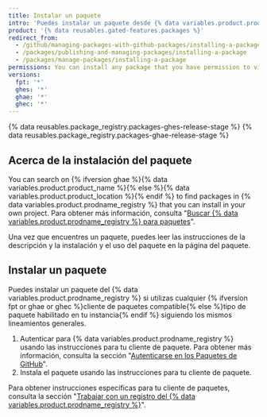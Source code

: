 ```yaml
---
title: Instalar un paquete
intro: 'Puedes instalar un paquete desde {% data variables.product.prodname_registry %} y usar el paquete como dependencia en tu propio proyecto.'
product: '{% data reusables.gated-features.packages %}'
redirect_from:
  - /github/managing-packages-with-github-packages/installing-a-package
  - /packages/publishing-and-managing-packages/installing-a-package
  - /packages/manage-packages/installing-a-package
permissions: You can install any package that you have permission to view.
versions:
  fpt: '*'
  ghes: '*'
  ghae: '*'
  ghec: '*'
---
```


{% data reusables.package_registry.packages-ghes-release-stage %}
{% data reusables.package_registry.packages-ghae-release-stage %}

## Acerca de la instalación del paquete

You can search on {% ifversion ghae %}{% data variables.product.product_name %}{% else %}{% data variables.product.product_location %}{% endif %} to find packages in {% data variables.product.prodname_registry %} that you can install in your own project. Para obtener más información, consulta "[Buscar {% data variables.product.prodname_registry %} para paquetes](/search-github/searching-on-github/searching-for-packages)".

Una vez que encuentres un paquete, puedes leer las instrucciones de la descripción y la instalación y el uso del paquete en la página del paquete.

## Instalar un paquete

Puedes instalar un paquete del {% data variables.product.prodname_registry %} si utilizas cualquier {% ifversion fpt or ghae or ghec %}cliente de paquetes compatible{% else %}tipo de paquete habilitado en tu instancia{% endif %} siguiendo los mismos lineamientos generales.

1. Autenticar para {% data variables.product.prodname_registry %} usando las instrucciones para tu cliente de paquete. Para obtener más información, consulta la sección "[Autenticarse en los Paquetes de GitHub](/packages/learn-github-packages/introduction-to-github-packages#authenticating-to-github-packages)".
2. Instala el paquete usando las instrucciones para tu cliente de paquete.

Para obtener instrucciones específicas para tu cliente de paquetes, consulta la sección "[Trabajar con un registro del {% data variables.product.prodname_registry %}](/packages/working-with-a-github-packages-registry)".
